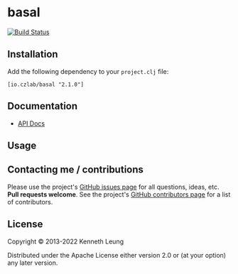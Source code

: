 # basal

[![Build Status](https://travis-ci.org/llnek/basal.svg?branch=master)](https://travis-ci.org/llnek/basal)


## Installation

Add the following dependency to your `project.clj` file:

    [io.czlab/basal "2.1.0"]

## Documentation

* [API Docs](https://llnek.github.io/basal/)

## Usage



## Contacting me / contributions

Please use the project's [GitHub issues page] for all questions, ideas, etc. **Pull requests welcome**. See the project's [GitHub contributors page] for a list of contributors.

## License

Copyright © 2013-2022 Kenneth Leung

Distributed under the Apache License either version 2.0 or (at
your option) any later version.

<!--- links (repos) -->
[CHANGELOG]: https://github.com/llnek/basal/releases
[GitHub issues page]: https://github.com/llnek/basal/issues
[GitHub contributors page]: https://github.com/llnek/basal/graphs/contributors



